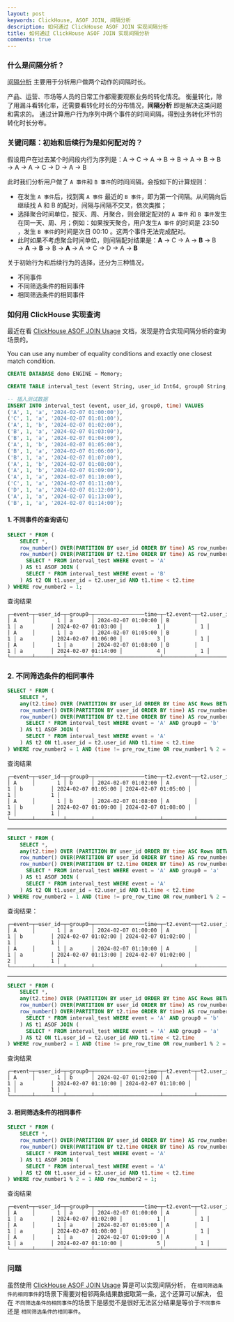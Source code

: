 ```yaml
---
layout: post
keywords: ClickHouse, ASOF JOIN, 间隔分析
description: 如何通过 ClickHouse ASOF JOIN 实现间隔分析
title: 如何通过 ClickHouse ASOF JOIN 实现间隔分析
comments: true
---
```

### 什么是间隔分析？

[间隔分析](https://manual.sensorsdata.cn/sa/latest/zh_cn/%E9%97%B4%E9%9A%94%E5%88%86%E6%9E%90-138871875.html) 主要用于分析用户做两个动作的间隔时长。

产品、运营、市场等人员的日常工作都需要观察业务的转化情况。
衡量转化，除了用漏斗看转化率，还需要看转化时长的分布情况，**间隔分析** 即是解决这类问题和需求的。
通过计算用户行为序列中两个事件的时间间隔，得到业务转化环节的转化时长分布。

### 关键问题：初始和后续行为是如何配对的？

假设用户在过去某个时间段内行为序列是：A → C → A → B → B → A → B → B → A → A → C → D → A → B

此时我们分析用户做了 `A 事件`和 `B 事件`的时间间隔，会按如下的计算规则：
- 在发生 `A 事件`后，找到离 `A 事件` 最近的 `B 事件`，即为第一个间隔。从间隔向后继续找 A 和 B 的配对，间隔与间隔不交叉，依次类推；
- 选择聚合时间单位，按天、周、月聚合，则会限定配对的 `A 事件` 和 `B 事件`发生在同一天、周、月；例如：如果按天聚合，用户发生`A 事件` 的时间是 23:50 ，发生 `B 事件`的时间是次日 00:10 。这两个事件无法完成配对。
- 此时如果不考虑聚合时间单位，则间隔配对结果是：**A** → C → A → **B** → B → **A** → **B** → B → **A** → A → C → D → A → **B**

关于初始行为和后续行为的选择，还分为三种情况，
- 不同事件
- 不同筛选条件的相同事件
- 相同筛选条件的相同事件

### 如何用 ClickHouse 实现查询

最近在看 [ClickHouse ASOF JOIN Usage](https://clickhouse.com/docs/en/sql-reference/statements/select/join#asof-join-usage) 文档，发现是符合实现间隔分析的查询场景的。

You can use any number of equality conditions and exactly one closest match condition.

```sql
CREATE DATABASE demo ENGINE = Memory;

CREATE TABLE interval_test (event String, user_id Int64, group0 String, time DateTime) ENGINE = Memory;

-- 插入测试数据
INSERT INTO interval_test (event, user_id, group0, time) VALUES
('A', 1, 'a', '2024-02-07 01:00:00'),
('C', 1, 'a', '2024-02-07 01:01:00'),
('A', 1, 'b', '2024-02-07 01:02:00'),
('B', 1, 'a', '2024-02-07 01:03:00'),
('B', 1, 'a', '2024-02-07 01:04:00'),
('A', 1, 'b', '2024-02-07 01:05:00'),
('B', 1, 'a', '2024-02-07 01:06:00'),
('B', 1, 'a', '2024-02-07 01:07:00'),
('A', 1, 'b', '2024-02-07 01:08:00'),
('A', 1, 'b', '2024-02-07 01:09:00'),
('A', 1, 'a', '2024-02-07 01:10:00'),
('C', 1, 'a', '2024-02-07 01:11:00'),
('D', 1, 'a', '2024-02-07 01:12:00'),
('A', 1, 'a', '2024-02-07 01:13:00'),
('B', 1, 'a', '2024-02-07 01:14:00');
```

#### 1. 不同事件的查询语句
```sql
SELECT * FROM (
	SELECT *,
	row_number() OVER(PARTITION BY user_id ORDER BY time) AS row_number1,
	row_number() OVER(PARTITION BY t2.time ORDER BY time) AS row_number2 FROM (
	  SELECT * FROM interval_test WHERE event = 'A'
	) AS t1 ASOF JOIN (
	  SELECT * FROM interval_test WHERE event = 'B'
	) AS t2 ON t1.user_id = t2.user_id AND t1.time < t2.time
) WHERE row_number2 = 1;
```

查询结果
```
┌─event─┬─user_id─┬─group0─┬────────────────time─┬─t2.event─┬─t2.user_id─┬─t2.group0─┬─────────────t2.time─┬─row_number1─┬─row_number2─┐
│ A     │       1 │ a      │ 2024-02-07 01:00:00 │ B        │          1 │ a         │ 2024-02-07 01:03:00 │           1 │           1 │
│ A     │       1 │ a      │ 2024-02-07 01:05:00 │ B        │          1 │ a         │ 2024-02-07 01:06:00 │           3 │           1 │
│ A     │       1 │ a      │ 2024-02-07 01:08:00 │ B        │          1 │ a         │ 2024-02-07 01:14:00 │           4 │           1 │
└───────┴─────────┴────────┴─────────────────────┴──────────┴────────────┴───────────┴─────────────────────┴─────────────┴─────────────┘
```

### 2. 不同筛选条件的相同事件

```sql
SELECT * FROM (
	SELECT *,
	any(t2.time) OVER (PARTITION BY user_id ORDER BY time ASC Rows BETWEEN 1 PRECEDING AND CURRENT ROW) AS pre_row_time,
	row_number() OVER(PARTITION BY user_id ORDER BY time) AS row_number1,
	row_number() OVER(PARTITION BY t2.time ORDER BY time) AS row_number2 FROM (
	  SELECT * FROM interval_test WHERE event = 'A' AND group0 = 'b'
	) AS t1 ASOF JOIN (
	  SELECT * FROM interval_test WHERE event = 'A'
	) AS t2 ON t1.user_id = t2.user_id AND t1.time < t2.time
) WHERE row_number2 = 1 AND (time != pre_row_time OR row_number1 % 2 = 1);
```

查询结果
```
┌─event─┬─user_id─┬─group0─┬────────────────time─┬─t2.event─┬─t2.user_id─┬─t2.group0─┬─────────────t2.time─┬────────pre_row_time─┬─row_number1─┬─row_number2─┐
│ A     │       1 │ b      │ 2024-02-07 01:02:00 │ A        │          1 │ b         │ 2024-02-07 01:05:00 │ 2024-02-07 01:05:00 │           1 │           1 │
│ A     │       1 │ b      │ 2024-02-07 01:08:00 │ A        │          1 │ b         │ 2024-02-07 01:09:00 │ 2024-02-07 01:08:00 │           3 │           1 │
└───────┴─────────┴────────┴─────────────────────┴──────────┴────────────┴───────────┴─────────────────────┴─────────────────────┴─────────────┴─────────────┘
```

---

```sql
SELECT * FROM (
	SELECT *,
	any(t2.time) OVER (PARTITION BY user_id ORDER BY time ASC Rows BETWEEN 1 PRECEDING AND CURRENT ROW) AS pre_row_time,
	row_number() OVER(PARTITION BY user_id ORDER BY time) AS row_number1,
	row_number() OVER(PARTITION BY t2.time ORDER BY time) AS row_number2 FROM (
	  SELECT * FROM interval_test WHERE event = 'A' AND group0 = 'a'
	) AS t1 ASOF JOIN (
	  SELECT * FROM interval_test WHERE event = 'A'
	) AS t2 ON t1.user_id = t2.user_id AND t1.time < t2.time
) WHERE row_number2 = 1 AND (time != pre_row_time OR row_number1 % 2 = 1);
```

查询结果：
```
┌─event─┬─user_id─┬─group0─┬────────────────time─┬─t2.event─┬─t2.user_id─┬─t2.group0─┬─────────────t2.time─┬────────pre_row_time─┬─row_number1─┬─row_number2─┐
│ A     │       1 │ a      │ 2024-02-07 01:00:00 │ A        │          1 │ b         │ 2024-02-07 01:02:00 │ 2024-02-07 01:02:00 │           1 │           1 │
│ A     │       1 │ a      │ 2024-02-07 01:10:00 │ A        │          1 │ a         │ 2024-02-07 01:13:00 │ 2024-02-07 01:02:00 │           2 │           1 │
└───────┴─────────┴────────┴─────────────────────┴──────────┴────────────┴───────────┴─────────────────────┴─────────────────────┴─────────────┴─────────────┘
```

---

```sql
SELECT * FROM (
	SELECT *,
	any(t2.time) OVER (PARTITION BY user_id ORDER BY time ASC Rows BETWEEN 1 PRECEDING AND CURRENT ROW) AS pre_row_time,
	row_number() OVER(PARTITION BY user_id ORDER BY time) AS row_number1,
	row_number() OVER(PARTITION BY t2.time ORDER BY time) AS row_number2 FROM (
	  SELECT * FROM interval_test WHERE event = 'A' AND group0 = 'b'
	) AS t1 ASOF JOIN (
	  SELECT * FROM interval_test WHERE event = 'A' AND group0 = 'a'
	) AS t2 ON t1.user_id = t2.user_id AND t1.time < t2.time
) WHERE row_number2 = 1 AND (time != pre_row_time OR row_number1 % 2 = 1);
```

查询结果
```
┌─event─┬─user_id─┬─group0─┬────────────────time─┬─t2.event─┬─t2.user_id─┬─t2.group0─┬─────────────t2.time─┬────────pre_row_time─┬─row_number1─┬─row_number2─┐
│ A     │       1 │ b      │ 2024-02-07 01:02:00 │ A        │          1 │ a         │ 2024-02-07 01:10:00 │ 2024-02-07 01:10:00 │           1 │           1 │
└───────┴─────────┴────────┴─────────────────────┴──────────┴────────────┴───────────┴─────────────────────┴─────────────────────┴─────────────┴─────────────┘
```


#### 3. 相同筛选条件的相同事件
```sql
SELECT * FROM (
	SELECT *,
	row_number() OVER(PARTITION BY user_id ORDER BY time) AS row_number1,
	row_number() OVER(PARTITION BY t2.time ORDER BY time) AS row_number2 FROM (
	  SELECT * FROM interval_test WHERE event = 'A'
	) AS t1 ASOF JOIN (
	  SELECT * FROM interval_test WHERE event = 'A'
	) AS t2 ON t1.user_id = t2.user_id AND t1.time < t2.time
) WHERE row_number1 % 2 = 1 AND row_number2 = 1;
```

查询结果
```
┌─event─┬─user_id─┬─group0─┬────────────────time─┬─t2.event─┬─t2.user_id─┬─t2.group0─┬─────────────t2.time─┬─row_number1─┬─row_number2─┐
│ A     │       1 │ a      │ 2024-02-07 01:00:00 │ A        │          1 │ a         │ 2024-02-07 01:02:00 │           1 │           1 │
│ A     │       1 │ a      │ 2024-02-07 01:05:00 │ A        │          1 │ a         │ 2024-02-07 01:08:00 │           3 │           1 │
│ A     │       1 │ a      │ 2024-02-07 01:09:00 │ A        │          1 │ a         │ 2024-02-07 01:10:00 │           5 │           1 │
└───────┴─────────┴────────┴─────────────────────┴──────────┴────────────┴───────────┴─────────────────────┴─────────────┴─────────────┘
```

### 问题

虽然使用 [ClickHouse ASOF JOIN Usage](https://clickhouse.com/docs/en/sql-reference/statements/select/join#asof-join-usage) 算是可以实现间隔分析，
在`相同筛选条件的相同事件`的场景下需要对相邻两条结果数据取第一条，这个还算可以解决，
但在 `不同筛选条件的相同事件`的场景下是感觉不是很好无法区分结果是等价于`不同事件` 还是 `相同筛选条件的相同事件`。